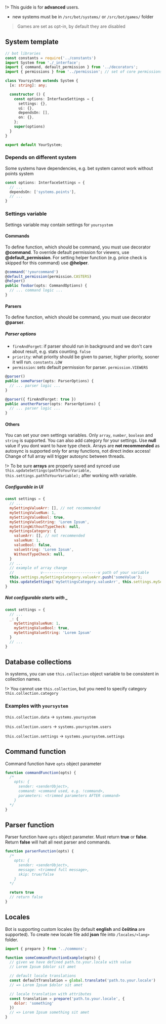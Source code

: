 !> This guide is for **advanced** users.

* new systems must be in `/src/bot/systems/` or `/src/bot/games/` folder

> Games are set as opt-in, by default they are disabled

## System template

``` typescript
// bot libraries
const constants = require('../constants')
import System from './_interface';
import { command, default_permission } from '../decorators';
import { permissions } from '../permission'; // set of core permissions

class Yoursystem extends System {
  [x: string]: any;

  constructor () {
    const options: InterfaceSettings = {
      settings: {},
      ui: {},
      dependsOn: [],
      on: {},
    };
    super(options)
  }
}

export default YourSystem;
```

### Depends on different system

Some systems have dependencies, e.g. bet system cannot work without points system

``` typescript
const options: InterfaceSettings = {
  // ...
  dependsOn: ['systems.points'],
  // ...
}
```

### Settings variable

Settings variable may contain settings for `yoursystem`

#### Commands

To define function, which should be command, you must use decorator **@command**.
To override default permission for viewers, use **@default_permission**.
For setting helper function (e.g. price check is skipped for this command) use **@helper**.

``` javascript
@command('!yourcommand')
@default_permission(permission.CASTERS)
@helper()
public foobar(opts: CommandOptions) {
  // ... command logic ...
}
```

#### Parsers

To define function, which should be command, you must use decorator **@parser**.

##### Parser options

* `fireAndForget`: if parser should run in background and we don't care about
  result, e.g. stats counting. `false`
* `priority`: what priority should be given to parser, higher priority, sooner
  it will run. `constants.LOW`
* `permission`: sets default permission for parser. `permission.VIEWERS`

``` typescript
@parser()
public someParser(opts: ParserOptions) {
  // ... parser logic ...
}

@parser({ fireAndForget: true })
public anotherParser(opts: ParserOptions) {
  // ... parser logic ...
}
```

#### Others

You can set your own settings variables. Only `array`, `number`, `boolean` and `string`
is supported. You can also add category for your settings. Use **null** value
if you dont want to have type check.
Arrays are **not recommended** as autosync is supported only for array functions,
not direct index access! Change of full array will trigger autosync between threads.

!> To be sure **arrays** are properly saved and synced use
   `this.updateSettings(pathToYourVariable, this.settings.pathToYourVariable);`
   after working with variable.

##### Configurable in UI

``` javascript
const settings = {
  // ...
  mySettingValueArr: [], // not recommended
  mySettingValueNum: 1,
  mySettingValueBool: true,
  mySettingValueString: 'Lorem Ipsum',
  mySettingWithoutTypeCheck: null,
  mySettingsCategory: {
    valueArr: [], // not recommended
    valueNum: 1,
    valueBool: false,
    valueString: 'Lorem Ipsum',
    WithoutTypeCheck: null,
  }
  // ...
  // example of array change
  //            v-------------------------v path of your variable
  this.settings.mySettingsCategory.valueArr.push('someValue');
  this.updateSettings('mySettingsCategory.valueArr', this.settings.mySettingsCategory.valueArr);
}
```

##### Not configurable starts with _

``` javascript
const settings = {
  // ...
  _: {
    mySettingValueNum: 1,
    mySettingValueBool: true,
    mySettingValueString: 'Lorem Ipsum'
  }
  // ...
}
```

## Database collections

In systems, you can use `this.collection` object variable to be consistent
in collection names.

!> You cannot use `this.collection`, but you need to specify category `this.collection.category`

### Examples with `yoursystem`

`this.collection.data` -> `systems.yoursystem`

`this.collection.users` -> `systems.yoursystem.users`

`this.collection.settings` -> `systems.yoursystem.settings`

## Command function

Command function have `opts` object parameter

``` javascript
function commandFunction(opts) {
  /*
    opts: {
      sender: <senderObject>,
      command: <command used, e.g. !command>,
      parameters: <trimmed parameters AFTER command>
    }
  */
}
```

## Parser function

Parser function have `opts` object parameter. Must return **true** or **false**.
Return **false** will halt all next parser and commands.

``` javascript
function parserFunction(opts) {
  /*
    opts: {
      sender: <senderObject>,
      message: <trimmed full message>,
      skip: true/false
    }
  */

  return true
  // return false
}
```

## Locales

Bot is supporting custom locales (by default **english** and **čeština** are supported).
To create new locale file add **json** file into `/locales/<lang>` folder.

``` javascript
import { prepare } from '../commons';

function someCommandFunctionExample(opts) {
  // given we have defined path.to.your.locale with value
  // Lorem Ipsum $dolor sit amet

  // default locale translations
  const defaultTranslation = global.translate('path.to.your.locale')
  // => Lorem Ipsum $dolor sit amet

  // locale translation with attributes
  const translation = prepare('path.to.your.locale', {
    dolor: 'something'
  })
  // => Lorem Ipsum something sit amet
}
```